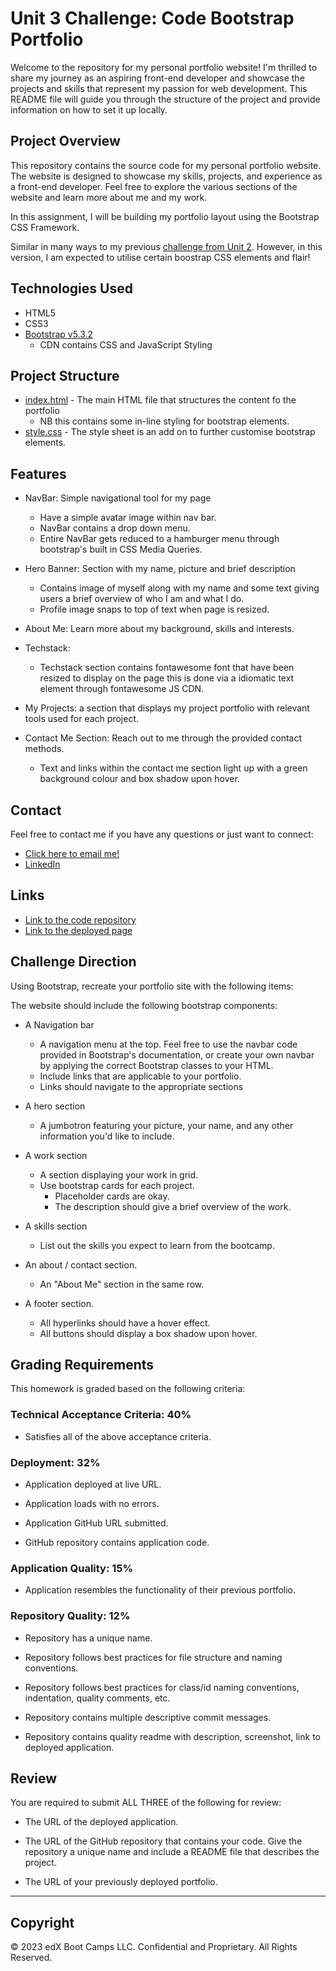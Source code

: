 # Unit 3 Challenge: Code Bootstrap Portfolio

Welcome to the repository for my personal portfolio website! I'm thrilled to share my journey as an aspiring front-end developer and showcase the projects and skills that represent my passion for web development. This README file will guide you through the structure of the project and provide information on how to set it up locally.

## Project Overview

This repository contains the source code for my personal portfolio website. The website is designed to showcase my skills, projects, and experience as a front-end developer. Feel free to explore the various sections of the website and learn more about me and my work.

In this assignment, I will be building my portfolio layout using the Bootstrap CSS Framework.

Similar in many ways to my previous [challenge from Unit 2](https://github.com/aaron1490/aaron-armstrong-project-portfolio). However, in this version, I am expected to utilise certain boostrap CSS elements and flair!

## Technologies Used

- HTML5
- CSS3
- [Bootstrap v5.3.2](https://getbootstrap.com/) 
  - CDN contains CSS and JavaScript Styling

## Project Structure

- [index.html](https://github.com/aaron1490/Bootstrap-Portfolio/blob/main/index.html) - The main HTML file that structures the content fo the portfolio
  - NB this contains some in-line styling for bootstrap elements.
- [style.css](https://github.com/aaron1490/Bootstrap-Portfolio/blob/main/css/style.css) - The style sheet is an add on to further customise bootstrap elements.

## Features

- NavBar: Simple navigational tool for my page
  - Have a simple avatar image within nav bar.
  - NavBar contains a drop down menu.
  - Entire NavBar gets reduced to a hamburger menu through bootstrap's built in CSS Media Queries.

- Hero Banner: Section with my name, picture and brief description
  - Contains image of myself along with my name and some text giving users a brief overview of who I am and what I do.
  - Profile image snaps to top of text when page is resized.

- About Me: Learn more about my background, skills and interests.

- Techstack: 
  - Techstack section contains fontawesome font that have been resized to display on the page this is done via a idiomatic text element through fontawesome JS CDN.

- My Projects: a section that displays my project portfolio with relevant tools used for each project.

- Contact Me Section: Reach out to me through the provided contact methods.
  - Text and links within the contact me section light up with a green background colour and box shadow upon hover.

## Contact

Feel free to contact me if you have any questions or just want to connect:

- [Click here to email me!](mailto:aaronarmstrong1490@gmail.com) 
- [LinkedIn](https://www.linkedin.com/in/aaron-armstrong-%E8%89%BE%E4%BF%8A%E6%A8%82-80986ba5/)

## Links

- [Link to the code repository](https://github.com/aaron1490/Bootstrap-Portfolio)
- [Link to the deployed page](https://aaron1490.github.io/Bootstrap-Portfolio/)

## Challenge Direction

Using Bootstrap, recreate your portfolio site with the following items:

The website should include the following bootstrap components:

  - A Navigation bar 
    - A navigation menu at the top. Feel free to use the navbar code provided in Bootstrap's documentation, or create your own navbar by applying the correct Bootstrap classes to your HTML.
    - Include links that are applicable to your portfolio.
    - Links should navigate to the appropriate sections 

  - A hero section
    - A jumbotron featuring your picture, your name, and any other information you'd like to include.

  - A work section
    - A section displaying your work in grid.  
    - Use bootstrap cards for each project.
        - Placeholder cards are okay.
        - The description should give a brief overview of the work.

  - A skills section
    - List out the skills you expect to learn from the bootcamp.

  - An about / contact section.
    - An "About Me" section in the same row.
    
  - A footer section.
    - All hyperlinks should have a hover effect.
    - All buttons should display a box shadow upon hover.


## Grading Requirements

This homework is graded based on the following criteria: 

### Technical Acceptance Criteria: 40%

* Satisfies all of the above acceptance criteria.

### Deployment: 32%

* Application deployed at live URL.

* Application loads with no errors.

* Application GitHub URL submitted.

* GitHub repository contains application code.

### Application Quality: 15%

* Application resembles the functionality of their previous portfolio.

### Repository Quality: 12%

* Repository has a unique name.

* Repository follows best practices for file structure and naming conventions.

* Repository follows best practices for class/id naming conventions, indentation, quality comments, etc.

* Repository contains multiple descriptive commit messages.

* Repository contains quality readme with description, screenshot, link to deployed application.

## Review

You are required to submit ALL THREE of the following for review:

* The URL of the deployed application.

* The URL of the GitHub repository that contains your code. Give the repository a unique name and include a README file that describes the project.

* The URL of your previously deployed portfolio.

---

## Copyright

© 2023 edX Boot Camps LLC. Confidential and Proprietary. All Rights Reserved.
